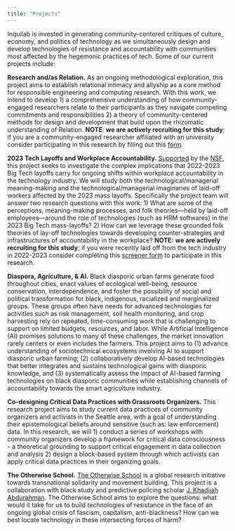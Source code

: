 ```yaml
---
title: "Projects"
---
```


Inquilab is invested in generating community-centered critiques of culture, economy, and politics of technology as we simultaneously design and develop technologies of resistance and accountability with communities most affected by the hegemonic practices of tech. Some of our current projects include:

**Research and/as Relation.**
As an ongoing methodological exploration, this project aims to establish relational intimacy and allyship as a core method for responsible engineering and computing research. With this work, we intend to develop 1) a comprehensive understanding of how community-engaged researchers relate to their participants as they navigate competing commitments and responsibilities 2) a theory of community-centered methods for design and development that build upon the rhizomatic understanding of Relation. **NOTE**: **we are actively recruiting for this study**; if you are a community-engaged researcher affiliated with an university consider participating in this research by filling out this [form](https://docs.google.com/forms/d/1ZLlMqMUlcWVgauRSbQv5pKJj2KWcSwOIT4-Z3FqUZd0/edit).

**2023 Tech Layoffs and Workplace Accountability.**
[Supported](https://www.nsf.gov/awardsearch/showAward?AWD_ID=1908048) by the [NSF](https://www.nsf.gov/), this project seeks to investigate the complex implications that 2022-2023 Big Tech layoffs carry for ongoing shifts within workplace accountability in the technology industry. We will study both the technological/managerial meaning-making and the technological/managerial imaginaries of laid-off workers affected by the 2023 mass layoffs. Specifically the project team will answer two research questions with this work: 1) What are some of the perceptions, meaning-making processes, and folk theories—held by laid-off employees—around the role of technologies (such as HRM softwares) in the 2023 Big Tech mass-layoffs? 2) How can we leverage these grounded folk theories of lay-off technologies towards developing counter-strategies and infrastructures of accountability in the workplace? **NOTE:** **we are actively recruiting for this study**; if you were recently laid off from the tech industry in 2022-2023 consider completing this [screener form](https://redcap.iths.org/surveys/?s=887WDXMK9HXHYWNH) to participate in this research.

**Diaspora, Agriculture, & AI.**
Black diasporic urban farms  generate food throughout cities, enact values of ecological well-being, resource conservation, interdependence, and foster the possibility of social and political transformation for black, indigenous, racialized and marginalized groups. These groups often have needs for advanced technologies for activities such as risk management, soil health monitoring, and crop harvesting rely on repeated, time-consuming work that is challenging to support on limited budgets, resources, and labor. While Artificial Intelligence (AI) promises solutions to many of these challenges, the market innovation rarely centers or even includes the farmers. This project aims to (1) advance understanding of sociotechnical ecosystems involving AI to support diasporic urban farming; (2) collaboratively develop AI-based technologies that better integrates and sustains technological gains with diasporic knowledge, and (3) systematically assess the impact of AI-based farming technologies on black diasporic communities while establishing channels of accountability towards the smart agriculture industry.

**Co-designing Critical Data Practices with Grassroots Organizers.**
This research project aims to study current data practices of community organizers and activists in the Seattle area, with a goal of understanding their epistemological beliefs around sensitive (such as: law enforcement) data. In this research, we will 1) conduct a series of workshops with community organizers develop a framework for critical data consciousness - a theoretical grounding to support critical engagement in data collection and analysis 2) design a block-based system through which activists can apply critical data practices in their organizing goals.


**The Otherwise School.**
[The Otherwise School](https://sites.uw.edu/otherwise/) is a global research initiative towards transnational solidarity and movement building. This project is a collaboration with black study and predictive policing scholar [J. Khadijah Abdurahman](https://incite.columbia.edu/j-khadijah-abdurahman-av). The Otherwise School aims to explore the questions: what would it take for us to build technologies of resistance in the face of an ongoing global crisis of fascism, capitalism, anti-blackness? How can we best locate technology in these intersecting forces of harm? 
